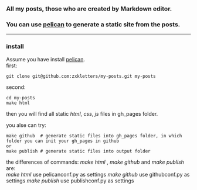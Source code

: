 ### All my posts, those who are created by Markdown editor.
### You can use [pelican](https://github.com/getpelican/pelican) to generate a static site from the posts.
-------------

### install
Assume you have install [pelican](https://github.com/getpelican/pelican).  
first:

    git clone git@github.com:zxkletters/my-posts.git my-posts

second: 

    cd my-posts
    make html

then you will find all static *html*, *css*, *js* files in gh_pages folder.


you alse can try:

    make github  # generate static files into gh_pages folder, in which folder you can init your gh_pages in github
    or
    make publish # generate static files into output folder
    
the differences of commands: *make html* , *make github* and *make publish* are:  
*make html* use pelicanconf.py as settings
*make github* use githubconf.py as settings
*make publish* use publishconf.py as settings
